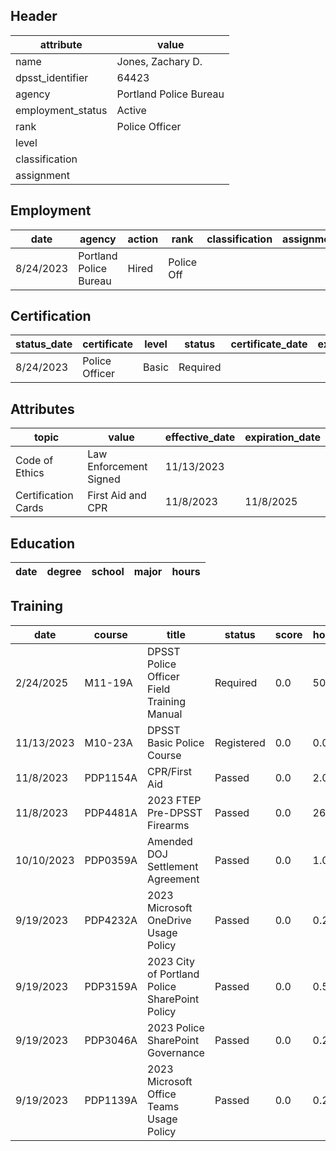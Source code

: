 ## Header
| attribute | value |
| --------- | ----- |
| name | Jones, Zachary D. |
| dpsst_identifier | 64423 |
| agency | Portland Police Bureau |
| employment_status | Active |
| rank | Police Officer |
| level |  |
| classification |  |
| assignment |  |
## Employment
| date | agency | action | rank | classification | assignment |
| ---- | ------ | ------ | ---- | -------------- | ---------- |
| 8/24/2023 | Portland Police Bureau | Hired | Police Off |  |  |
## Certification
| status_date | certificate | level | status | certificate_date | expiration_date | probation_date |
| ----------- | ----------- | ----- | ------ | ---------------- | --------------- | -------------- |
| 8/24/2023 | Police Officer | Basic | Required |  |  | 2/24/2025 |
## Attributes
| topic | value | effective_date | expiration_date |
| ----- | ----- | -------------- | --------------- |
| Code of Ethics | Law Enforcement Signed | 11/13/2023 |  |
| Certification Cards | First Aid and CPR | 11/8/2023 | 11/8/2025 |
## Education
| date | degree | school | major | hours |
| ---- | ------ | ------ | ----- | ----- |
## Training
| date | course | title | status | score | hours |
| ---- | ------ | ----- | ------ | ----- | ----- |
| 2/24/2025 | M11-19A | DPSST Police Officer Field Training Manual | Required | 0.0 | 50.00 |
| 11/13/2023 | M10-23A | DPSST Basic Police Course | Registered | 0.0 | 0.00 |
| 11/8/2023 | PDP1154A | CPR/First Aid | Passed | 0.0 | 2.00 |
| 11/8/2023 | PDP4481A | 2023 FTEP Pre-DPSST Firearms | Passed | 0.0 | 26.00 |
| 10/10/2023 | PDP0359A | Amended DOJ Settlement Agreement | Passed | 0.0 | 1.00 |
| 9/19/2023 | PDP4232A | 2023 Microsoft OneDrive Usage Policy | Passed | 0.0 | 0.25 |
| 9/19/2023 | PDP3159A | 2023 City of Portland Police SharePoint Policy | Passed | 0.0 | 0.50 |
| 9/19/2023 | PDP3046A | 2023 Police SharePoint Governance | Passed | 0.0 | 0.25 |
| 9/19/2023 | PDP1139A | 2023 Microsoft Office Teams Usage Policy | Passed | 0.0 | 0.25 |
